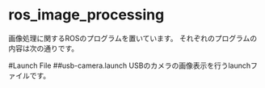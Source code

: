 # ros_image_processing

画像処理に関するROSのプログラムを置いています。
それぞれのプログラムの内容は次の通りです。

#Launch File
##usb-camera.launch
USBのカメラの画像表示を行うlaunchファイルです。
